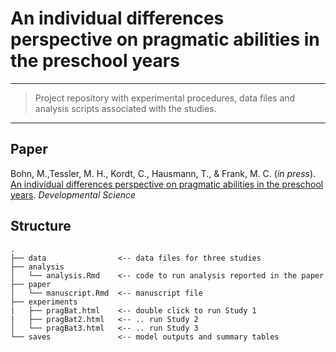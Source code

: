 # An individual differences perspective on pragmatic abilities in the preschool years

------------------------------------------------------------------------

> Project repository with experimental procedures, data files and analysis scripts associated with the studies.

------------------------------------------------------------------------

## Paper

Bohn, M.,Tessler, M. H., Kordt, C., Hausmann, T., & Frank, M. C. (*in press*). [An individual differences perspective on pragmatic abilities in the preschool years](https://psyarxiv.com/s2e3p/). *Developmental Science*

## Structure

```
.
├── data                <-- data files for three studies
├── analysis
│   └── analysis.Rmd    <-- code to run analysis reported in the paper
├── paper
│   └── manuscript.Rmd  <-- manuscript file 
├── experiments
|   ├── pragBat.html    <-- double click to run Study 1
|   ├── pragBat2.html   <-- .. run Study 2
│   └── pragBat3.html   <-- .. run Study 3
└── saves               <-- model outputs and summary tables  
```
